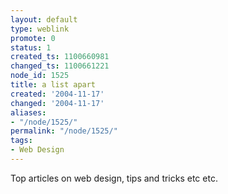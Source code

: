```yaml
---
layout: default
type: weblink
promote: 0
status: 1
created_ts: 1100660981
changed_ts: 1100661221
node_id: 1525
title: a list apart
created: '2004-11-17'
changed: '2004-11-17'
aliases:
- "/node/1525/"
permalink: "/node/1525/"
tags:
- Web Design
---
```

Top articles on web design, tips and tricks etc etc.
